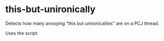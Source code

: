 # this-but-unironically
Detects how many annoying "this but unironicallies" are on a PCJ thread.

Uses the script.
